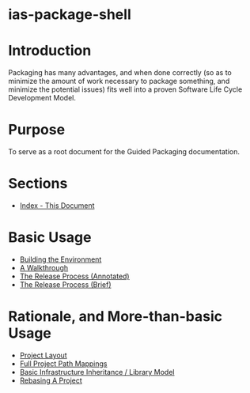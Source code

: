 # ias-package-shell

# Introduction

Packaging has many advantages, and when done correctly (so as to minimize the amount of work necessary to package something, and minimize the potential issues) fits well into a proven Software Life Cycle Development Model.

# Purpose
To serve as a root document for the Guided Packaging documentation.

# Sections

* [Index - This Document](./README.md)

# Basic Usage

* [Building the Environment](./ias-guided-packaging-package-build-environment-setup.md)
* [A Walkthrough](./ias-guided-packaging-introduction.md)
* [The Release Process (Annotated)](./ias-guided-packaging-release-process-annotated.md)
* [The Release Process (Brief)](./ias-guided-packaging-release-process-brief.md)

# Rationale, and More-than-basic Usage

* [Project Layout](./ias-guided-packaging-directory-allocations.md)
* [Full Project Path Mappings](./ias-guided-packaging-full-project-path-mappings.md)
* [Basic Infrastructure Inheritance / Library Model](./ias-guided-packaging-basic-inheritance-model.md)
* [Rebasing A Project](./rebasing_a_project.md)
